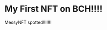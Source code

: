 # My First NFT on BCH!!!!
MessyNFT spotted!!!!!!!
                                                                                                     